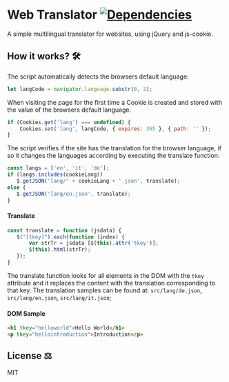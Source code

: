 # Web Translator [![Dependencies](https://david-dm.org/luangjokaj/staticweb-build/status.svg)](https://david-dm.org/luangjokaj/staticweb-build/)
A simple multilingual translator for websites, using jQuery and js-cookie.

## How it works? 🛠
The script automatically detects the browsers default language:
```javascript
let langCode = navigator.language.substr(0, 2);
```
When visiting the page for the first time a Cookie is created and stored with the value of the browsers default language.
```javascript
if (Cookies.get('lang') === undefined) {
	Cookies.set('lang', langCode, { expires: 365 }, { path: '' });
}
``` 

The script verifies if the site has the translation for the browser language, if so it changes the languages according by executing the translate function:
 ```javascript
 const langs = ['en', 'it', 'de'];
 if (langs.includes(cookieLang))
 	$.getJSON('lang/' + cookieLang + '.json', translate);
else {
	$.getJSON('lang/en.json', translate);
}
 ```
 #### Translate
 ```javascript
 const translate = function (jsdata) {
 	$("[tkey]").each(function (index) {
 		var strTr = jsdata [$(this).attr('tkey')];
 		$(this).html(strTr);
 	});
 }
 ```
 
 The translate function looks for all elements in the DOM with the `tkey` attribute and it replaces the content with the translation corresponding to that key. The translation samples can be found at: `src/lang/de.json`, `src/lang/en.json`, `src/lang/it.json`;
 
 #### DOM Sample
 ```html
 <h1 tkey="helloworld">Hello World</h1>
 <p tkey="hellointroduction">Introduction</p>
 ```


## License ⚖️
MIT
